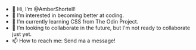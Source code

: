 - 👋 Hi, I’m @AmberShortell!
- 👀 I’m interested in becoming better at coding.
- 🌱 I’m currently learning CSS from The Odin Project.
- 💞️ I’m looking to collaborate in the future, but I'm not ready to collaborate just yet.
- 📫 How to reach me: Send ma a message!

<!---
AmberShortell/AmberShortell is a ✨ special ✨ repository because its `README.md` (this file) appears on your GitHub profile.
You can click the Preview link to take a look at your changes.
--->
